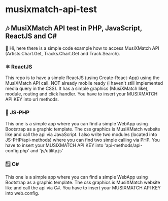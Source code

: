 # musixmatch-api-test

## 🎶 MusiXMatch API test in PHP, JavaScript, ReactJS and C#

👋 Hi, here there is a simple code example how to access MusiXMatch API (Artists.Chart.Get, Tracks.Chart.Get and Track.Search).

### ⚛️ ReactJS
This repo is to have a simple ReactJS (using Create-React-App) using the MusiXMatch API call.
NOT already mobile ready (i haven't still implemented media query in the CSS).
It has a simple graphics (MusiXMatch like), module, routing and click handler.
You have to insert your MUSIXMATCH API KEY into url methods.

### 🐘 JS-PHP
This one is a simple app where you can find a simple WebApp using Bootstrap as a graphic template.
The css graphics is MusiXMatch website like and call the api via JavaScript.
I also write two  modules (located into JS-PHP/api-methods) where you can find two simple calling via PHP.
You have to insert your MUSIXMATCH API KEY into 'api-methods/api-config.php' and 'js/utility.js'

### 🪟 C#
This one is a simple app where you can find a simple WebApp using Bootstrap as a graphic template.
The css graphics is MusiXMatch website like and call the api via C#.
You have to insert your MUSIXMATCH API KEY into web.config.
